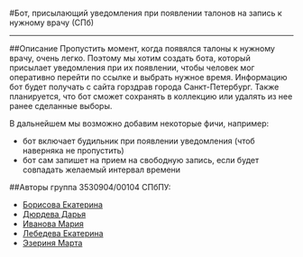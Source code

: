#Бот, присылающий уведомления при появлении талонов на запись к нужному врачу (СПб)
____


##Описание
Пропустить момент, когда появялся талоны к нужному врачу, очень легко. Поэтому мы хотим создать бота, который присылает уведомления при их появлении, чтобы человек мог оперативно перейти по ссылке и выбрать нужное время. Информацию бот будет получать с сайта горздрав города Санкт-Петербург. Также планируется, что бот сможет сохранять в коллекцию или удалять из нее ранее сделанные выборы.


В дальнейшем мы возможно добавим некоторые фичи, например:
* бот включает будильник при появлении уведомления (чтоб наверняка не пропустить)
* бот сам запишет на прием на свободную запись, если будет совпадать желаемый интервал времени

##Авторы
группа 3530904/00104 СПбПУ:
* [Борисова Екатерина](https://github.com/KateBor)
* [Дюрдева Дарья](https://github.com/DariaDiurdeva)
* [Иванова Мария](https://github.com/maryshekk)
* [Лебедева Екатерина](https://github.com/w0lframm)
* [Эзериня Марта](https://github.com/Martulik)

